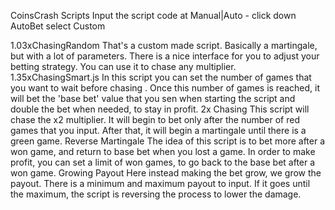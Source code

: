 CoinsCrash Scripts Input the script code at Manual|Auto - click down AutoBet select Custom

1.03xChasingRandom
That's a custom made script. Basically a martingale, but with a lot of parameters. There is a nice interface for you to adjust your betting strategy. You can use it to chase any multiplier.
1.35xChasingSmart.js
In this script you can set the number of games that you want to wait before chasing . Once this number of games is reached, it will bet the 'base bet' value that you sen when starting the script and double the bet when needed, to stay in profit.
2x Chasing
This script will chase the x2 multiplier. It will begin to bet only after the number of red games that you input. After that, it will begin a martingale until there is a green game.
Reverse Martingale
The idea of this script is to bet more after a won game, and return to base bet when you lost a game. In order to make profit, you can set a limit of won games, to go back to the base bet after a won game.
Growing Payout
Here instead making the bet grow, we grow the payout. There is a minimum and maximum payout to input. If it goes until the maximum, the script is reversing the process to lower the damage.
